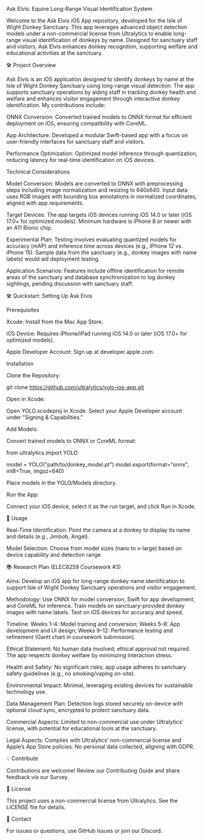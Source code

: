Ask Elvis: Equine Long-Range Visual Identification System





Welcome to the Ask Elvis iOS App repository, developed for the Isle of Wight Donkey Sanctuary. This app leverages advanced object detection models under a non-commercial license from Ultralytics to enable long-range visual identification of donkeys by name. Designed for sanctuary staff and visitors, Ask Elvis enhances donkey recognition, supporting welfare and educational activities at the sanctuary.


 



🛠 Project Overview

Ask Elvis is an iOS application designed to identify donkeys by name at the Isle of Wight Donkey Sanctuary using long-range visual detection. The app supports sanctuary operations by aiding staff in tracking donkey health and welfare and enhances visitor engagement through interactive donkey identification. My contributions include:





ONNX Conversion: Converted trained models to ONNX format for efficient deployment on iOS, ensuring compatibility with CoreML.



App Architecture: Developed a modular Swift-based app with a focus on user-friendly interfaces for sanctuary staff and visitors.



Performance Optimization: Optimized model inference through quantization, reducing latency for real-time identification on iOS devices.

Technical Considerations





Model Conversion: Models are converted to ONNX with preprocessing steps including image normalization and resizing to 640x640. Input data uses RGB images with bounding box annotations in normalized coordinates, aligned with app requirements.



Target Devices: The app targets iOS devices running iOS 14.0 or later (iOS 17.0+ for optimized models). Minimum hardware is iPhone 8 or newer with an A11 Bionic chip.



Experimental Plan: Testing involves evaluating quantized models for accuracy (mAP) and inference time across devices (e.g., iPhone 12 vs. iPhone 15). Sample data from the sanctuary (e.g., donkey images with name labels) would aid deployment testing.



Application Scenarios: Features include offline identification for remote areas of the sanctuary and database synchronization to log donkey sightings, pending discussion with sanctuary staff.

🛠 Quickstart: Setting Up Ask Elvis

Prerequisites





Xcode: Install from the Mac App Store.



iOS Device: Requires iPhone/iPad running iOS 14.0 or later (iOS 17.0+ for optimized models).



Apple Developer Account: Sign up at developer.apple.com.

Installation





Clone the Repository:

git clone https://github.com/ultralytics/yolo-ios-app.git



Open in Xcode:

Open YOLO.xcodeproj in Xcode. Select your Apple Developer account under "Signing & Capabilities."



Add Models:

Convert trained models to ONNX or CoreML format:

from ultralytics import YOLO

model = YOLO("path/to/donkey_model.pt")
model.export(format="onnx", int8=True, imgsz=640)

Place models in the YOLO/Models directory.



Run the App:

Connect your iOS device, select it as the run target, and click Run in Xcode.

🚀 Usage





Real-Time Identification: Point the camera at a donkey to display its name and details (e.g., Jimbob, Angel).



Model Selection: Choose from model sizes (nano to x-large) based on device capability and detection range.

📚 Research Plan (ELEC6259 Coursework #3)





Aims: Develop an iOS app for long-range donkey name identification to support Isle of Wight Donkey Sanctuary operations and visitor engagement.



Methodology: Use ONNX for model conversion, Swift for app development, and CoreML for inference. Train models on sanctuary-provided donkey images with name labels. Test on iOS devices for accuracy and speed.



Timeline: Weeks 1–4: Model training and conversion; Weeks 5–8: App development and UI design; Weeks 9–12: Performance testing and refinement (Gantt chart in coursework submission).



Ethical Statement: No human data involved; ethical approval not required. The app respects donkey welfare by minimizing interaction stress.



Health and Safety: No significant risks; app usage adheres to sanctuary safety guidelines (e.g., no smoking/vaping on-site).



Environmental Impact: Minimal, leveraging existing devices for sustainable technology use.



Data Management Plan: Detection logs stored securely on-device with optional cloud sync, encrypted to protect sanctuary data.



Commercial Aspects: Limited to non-commercial use under Ultralytics’ license, with potential for educational tools at the sanctuary.



Legal Aspects: Complies with Ultralytics’ non-commercial license and Apple’s App Store policies. No personal data collected, aligning with GDPR.

💡 Contribute

Contributions are welcome! Review our Contributing Guide and share feedback via our Survey.

📄 License

This project uses a non-commercial license from Ultralytics. See the LICENSE file for details.

🤝 Contact

For issues or questions, use GitHub Issues or join our Discord.
